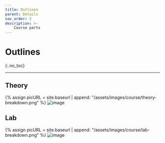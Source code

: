 ```yaml
---
title: Outlines
parent: Details
nav_order: 2
description: >-
    Course parts
---
```


# Outlines
{:.no_toc}

---


## Theory
{% assign picURL = site.baseurl | append: "/assets/images/course/theory-breakdown.png" %}
![image]({{picURL}})


## Lab
{% assign picURL = site.baseurl | append: "/assets/images/course/lab-breakdown.png" %}
![image]({{picURL}})

